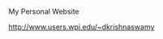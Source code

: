 My Personal Website

<a href="http://users.wpi.edu/~dkrishnaswamy" target="_blank">http://www.users.wpi.edu/~dkrishnaswamy</a>

